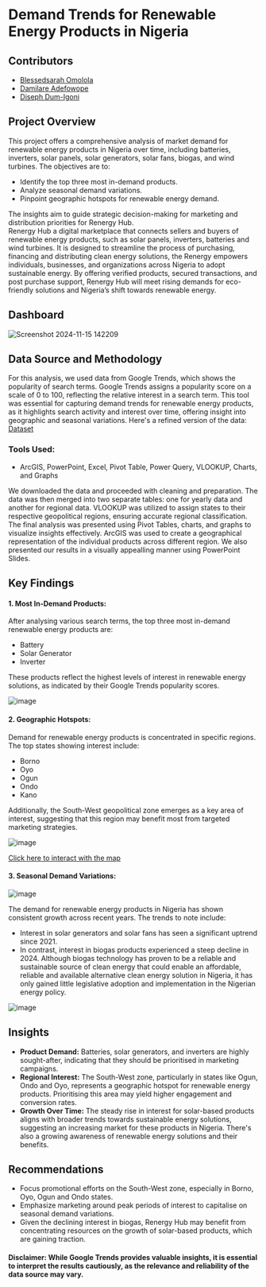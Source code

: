 # Demand Trends for Renewable Energy Products in Nigeria
## Contributors
- [Blessedsarah Omolola](https://github.com/Blessedsarah)
- [Damilare Adefowope](https://github.com/EmmanetD)
- [Diseph Dum-Igoni](https://github.com/disephD)

## Project Overview
This project offers a comprehensive analysis of market demand for renewable energy products in Nigeria over time, including batteries, inverters, solar panels, solar generators, solar fans, biogas, and wind turbines. The objectives are to:  
- Identify the top three most in-demand products.
- Analyze seasonal demand variations.
- Pinpoint geographic hotspots for renewable energy demand.  

The insights aim to guide strategic decision-making for marketing and distribution priorities for Renergy Hub.  
Renergy Hub a digital marketplace that connects sellers and buyers of renewable energy products, such as solar panels, inverters, batteries and wind turbines. It is designed to streamline the process of purchasing, financing and distributing clean energy solutions, the Renergy empowers individuals, businesses, and organizations across Nigeria to adopt sustainable energy. By offering verified products, secured transactions, and post purchase support, Renergy Hub will meet rising demands for eco-friendly solutions and Nigeria’s shift towards renewable energy.

## Dashboard

![Screenshot 2024-11-15 142209](https://github.com/user-attachments/assets/969bf7f2-ca5c-4ef4-9c80-a37a117bf4b6)

## Data Source and Methodology
For this analysis, we used data from Google Trends, which shows the popularity of search terms. Google Trends assigns a popularity score on a scale of 0 to 100, reflecting the relative interest in a search term. This tool was essential for capturing demand trends for renewable energy products, as it highlights search activity and interest over time, offering insight into geographic and seasonal variations.
Here's a refined version of the data: [Dataset](https://docs.google.com/spreadsheets/d/1-4TVYBuIsPe_jBvXlVSyC5XT3r35GAzV/edit?usp=drive_link&ouid=105848592048936586756&rtpof=true&sd=true
) 
### Tools Used: 
- ArcGIS, PowerPoint, Excel, Pivot Table, Power Query, VLOOKUP, Charts, and Graphs  

We downloaded the data and proceeded with cleaning and preparation. The data was then merged into two separate tables: one for yearly data and another for regional data. VLOOKUP was utilized to assign states to their respective geopolitical regions, ensuring accurate regional classification. The final analysis was presented using Pivot Tables, charts, and graphs to visualize insights effectively. ArcGIS was used to create a geographical representation of the individual products across different region. We also presented our results in a visually appealling manner using PowerPoint Slides.

## Key Findings
#### 1. Most In-Demand Products:
After analysing various search terms, the top three most in-demand renewable energy products are:
- Battery
- Solar Generator
- Inverter

These products reflect the highest levels of interest in renewable energy solutions, as indicated by their Google Trends popularity scores.

![image](https://github.com/user-attachments/assets/71a9338c-b763-4133-909f-2a7409955348)


#### 2. Geographic Hotspots:
Demand for renewable energy products is concentrated in specific regions. The top states showing interest include:
- Borno
- Oyo
- Ogun
- Ondo
- Kano

Additionally, the South-West geopolitical zone emerges as a key area of interest, suggesting that this region may benefit most from targeted marketing strategies.

![image](https://github.com/user-attachments/assets/9daa465f-539a-40b7-87da-18cd3be160b8)

[Click here to interact with the map](https://experience.arcgis.com/experience/dbafd07beb1d45e7bd7a3fd34b5cdc9e/)


#### 3. Seasonal Demand Variations:

![image](https://github.com/user-attachments/assets/c17a393e-525d-4109-a0dc-96d3a3a0e4d9)


The demand for renewable energy products in Nigeria has shown consistent growth across recent years. The trends to note include:
- Interest in solar generators and solar fans has seen a significant uptrend since 2021.
- In contrast, interest in biogas products experienced a steep decline in 2024. Although biogas technology has proven to be a reliable and sustainable source of clean energy that could enable an affordable, reliable and available alternative clean energy solution in Nigeria, it has only gained little legislative adoption and implementation in the Nigerian energy policy.

![image](https://github.com/user-attachments/assets/03107aa7-708e-47a3-a3e9-a9e9ba743c48)


## Insights
- **Product Demand:** Batteries, solar generators, and inverters are highly sought-after, indicating that they should be prioritised in marketing campaigns.
- **Regional Interest:** The South-West zone, particularly in states like Ogun, Ondo and Oyo, represents a geographic hotspot for renewable energy products. Prioritising this area may yield higher engagement and conversion rates.
- **Growth Over Time:** The steady rise in interest for solar-based products aligns with broader trends towards sustainable energy solutions, suggesting an increasing market for these products in Nigeria. There's also a growing awareness of renewable energy solutions and their benefits.

## Recommendations
- Focus promotional efforts on the South-West zone, especially in Borno, Oyo, Ogun and Ondo states.
- Emphasize marketing around peak periods of interest to capitalise on seasonal demand variations.
- Given the declining interest in biogas, Renergy Hub may benefit from concentrating resources on the growth of solar-based products, which are gaining traction.

#### Disclaimer: While Google Trends provides valuable insights, it is essential to interpret the results cautiously, as the relevance and reliability of the data source may vary.
